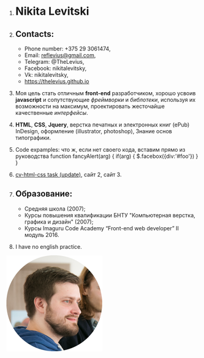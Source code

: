 1. # Nikita Levitski
2. ## Contacts:
    * Phone number: +375 29 3061474,
    * Email: reflevius@gmail.com,
    * Telegram: @TheLevius,
    * Facebook: nikitalevitsky,
    * Vk: nikitalevitsky,
    * https://thelevius.github.io

3. Моя цель стать отличным __front-end__ разработчиком, хорошо усвоив __javascript__ и сопутствующие _фреймворки_ и _библотеки_, используя их возможности на максимум, проектировать жесточайше качественные _интерфейсы_.

4. __HTML__, __CSS__, __Jquery__, верстка печатных и электронных книг (ePub) InDesign, оформление (illustrator, photoshop), Знание основ типографики.

5. Code expamples: что ж, если нет своего кода, вставим прямо из руководства
        function fancyAlert(arg) {
          if(arg) {
            $.facebox({div:'#foo'})
          }
        }
6. [cv-html-css task (update)](https://thelevius.github.io/rsschool/index.html), сайт 2, сайт 3.

7. ## Образование:
    * Средняя школа (2007);
    * Курсы повышения квалификации БНТУ "Компьютерная верстка, графика и дизайн" (2007);
    * Курсы Imaguru Code Academy “Front-end web developer” II модуль 2016.

8. I have no english practice.



![my avatar](/img/avatar-markdown-cv.png)
